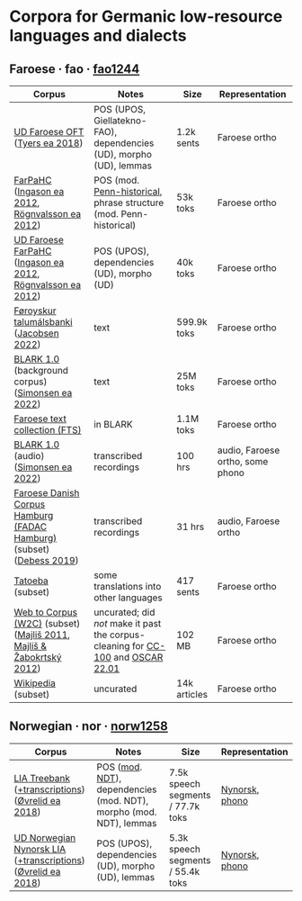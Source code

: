 # Corpora for Germanic low-resource languages and dialects

## Faroese · fao · [fao1244](https://glottolog.org/resource/languoid/id/faro1244)

| Corpus | Notes | Size | Representation |
|--------|-------|------|----------------|
| [UD Faroese OFT](https://github.com/UniversalDependencies/UD_Faroese-OFT) ([Tyers ea 2018](https://aclanthology.org/W18-6017/)) | POS (UPOS, Giellatekno-FAO), dependencies (UD), morpho (UD), lemmas | 1.2k sents | Faroese ortho |
| [FarPaHC](https://repository.clarin.is/repository/xmlui/handle/20.500.12537/92) ([Ingason ea 2012](https://repository.clarin.is/repository/xmlui/handle/20.500.12537/92), [Rögnvalsson ea 2012](https://aclanthology.org/L12-1228/)) | POS (mod. [Penn-historical](https://www.ling.upenn.edu/hist-corpora/annotation/index.html), phrase structure (mod. Penn-historical) | 53k toks | Faroese ortho |
| [UD Faroese FarPaHC](https://github.com/UniversalDependencies/UD_Faroese-FarPaHC) ([Ingason ea 2012](https://repository.clarin.is/repository/xmlui/handle/20.500.12537/92), [Rögnvalsson ea 2012](https://aclanthology.org/L12-1228/)) | POS (UPOS), dependencies (UD), morpho (UD) | 40k toks | Faroese ortho |
| [Føroyskur talumálsbanki](https://clarino.uib.no/corpuscle-classic/corpus-list) ([Jacobsen 2022](https://septentrio.uit.no/index.php/nordlyd/article/view/6440)) | text | 599.9k toks | Faroese ortho |
| [BLARK 1.0](https://maltokni.fo/en/resources) (background corpus) ([Simonsen ea 2022](https://aclanthology.org/2022.lrec-1.495/)) | text | 25M toks | Faroese ortho |
| [Faroese text collection (FTS)](https://spraakbanken.gu.se/en/resources/fts) | in BLARK | 1.1M toks | Faroese ortho |
| [BLARK 1.0](https://maltokni.fo/en/resources) (audio) ([Simonsen ea 2022](https://aclanthology.org/2022.lrec-1.495/)) | transcribed recordings | 100 hrs | audio, Faroese ortho, some phono |
| [Faroese Danish Corpus Hamburg (FADAC Hamburg)](https://corpora.uni-hamburg.de/hzsk/de/islandora/object/spoken-corpus:fadac-0.2.dan) (subset) ([Debess 2019](https://macau.uni-kiel.de/receive/publ_mods_00002318)) | transcribed recordings | 31 hrs | audio, Faroese ortho |
| [Tatoeba](https://tatoeba.org/en/downloads) (subset) | some translations into other languages | 417 sents | Faroese ortho |
| [Web to Corpus (W2C)](https://lindat.mff.cuni.cz/repository/xmlui/handle/11858/00-097C-0000-0022-6133-9) (subset) ([Majliš 2011](https://lindat.mff.cuni.cz/repository/xmlui/handle/11858/00-097C-0000-0022-6133-9), [Majliš & Žabokrtský 2012](https://aclanthology.org/L12-1110/)) | uncurated; did *not* make it past the corpus-cleaning for [CC-100](https://data.statmt.org/cc-100/) and [OSCAR 22.01](https://oscar-project.org/post/oscar-v22-01/) | 102 MB | Faroese ortho |
| [Wikipedia](https://dumps.wikimedia.org/) (subset) | uncurated | 14k articles | Faroese ortho |

## Norwegian · nor · [norw1258](https://glottolog.org/resource/languoid/id/norw1258)

| Corpus | Notes | Size | Representation |
|--------|-------|------|----------------|
| [LIA Treebank](https://github.com/textlab/spoken_norwegian_resources/tree/master/treebanks/Norwegian-NynorskLIA) ([+transcriptions](https://tekstlab.uio.no/LIA/norsk/index_english.html)) ([Øvrelid ea 2018](https://aclanthology.org/L18-1710/)) | POS ([mod](https://tekstlab.uio.no/LIA/pdf/parseretningslinjer-lia12042019.pdf). [NDT](https://tekstlab.uio.no/LIA/pdf/retningslinjer_NDT_norsk.pdf)), dependencies (mod. NDT), morpho (mod. NDT), lemmas | 7.5k speech segments / 77.7k toks | [Nynorsk](https://tekstlab.uio.no/LIA/pdf/rettleiing-translitterator.pdf), [phono](https://tekstlab.uio.no/LIA/pdf/transkripsjonsrettleiing_lia.pdf) |
| [UD Norwegian Nynorsk LIA](https://github.com/UniversalDependencies/UD_Norwegian-NynorskLIA) ([+transcriptions](https://tekstlab.uio.no/LIA/norsk/index_english.html)) ([Øvrelid ea 2018](https://aclanthology.org/L18-1710/)) | POS (UPOS), dependencies (UD), morpho (UD), lemmas | 5.3k speech segments / 55.4k toks |  [Nynorsk](https://tekstlab.uio.no/LIA/pdf/rettleiing-translitterator.pdf), [phono](https://tekstlab.uio.no/LIA/pdf/transkripsjonsrettleiing_lia.pdf) |
